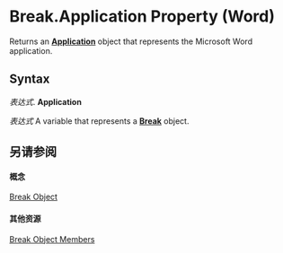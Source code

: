 
# Break.Application Property (Word)

Returns an  **[Application](d1cf6f8f-4e88-bf01-93b4-90a83f79cb44.md)** object that represents the Microsoft Word application.


## Syntax

 _表达式_. **Application**

 _表达式_ A variable that represents a **[Break](771ba998-c22e-3cf0-fab7-af9329793855.md)** object.


## 另请参阅


#### 概念


[Break Object](771ba998-c22e-3cf0-fab7-af9329793855.md)
#### 其他资源


[Break Object Members](http://msdn.microsoft.com/library/f638346c-0ce6-476f-b78f-7e7616e56eb5%28Office.15%29.aspx)